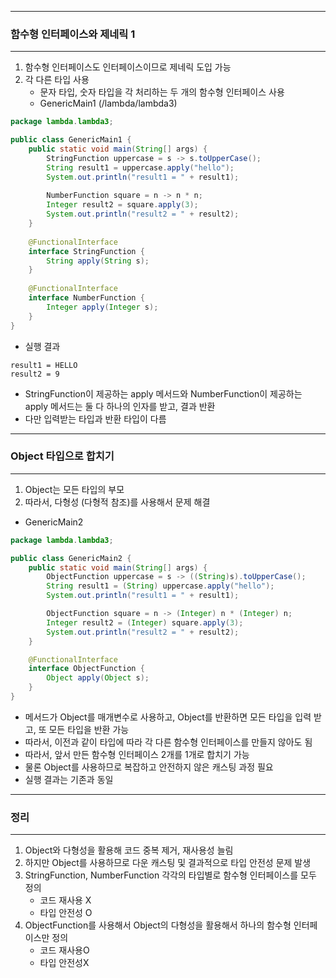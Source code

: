 -----
### 함수형 인터페이스와 제네릭 1
-----
1. 함수형 인터페이스도 인터페이스이므로 제네릭 도입 가능
2. 각 다른 타입 사용
   - 문자 타입, 숫자 타입을 각 처리하는 두 개의 함수형 인터페이스 사용
   - GenericMain1 (/lambda/lambda3)
```java
package lambda.lambda3;

public class GenericMain1 {
    public static void main(String[] args) {
        StringFunction uppercase = s -> s.toUpperCase();
        String result1 = uppercase.apply("hello");
        System.out.println("result1 = " + result1);
        
        NumberFunction square = n -> n * n;
        Integer result2 = square.apply(3);
        System.out.println("result2 = " + result2);
    }
    
    @FunctionalInterface
    interface StringFunction {
        String apply(String s);
    }
    
    @FunctionalInterface
    interface NumberFunction {
        Integer apply(Integer s);
    }
}
```

  - 실행 결과
```
result1 = HELLO
result2 = 9
```

  - StringFunction이 제공하는 apply 메서드와 NumberFunction이 제공하는 apply 메서드는 둘 다 하나의 인자를 받고, 결과 반환
  - 다만 입력받는 타입과 반환 타입이 다름

-----
### Object 타입으로 합치기
-----
1. Object는 모든 타입의 부모
2. 따라서, 다형성 (다형적 참조)를 사용해서 문제 해결
  - GenericMain2
```java
package lambda.lambda3;

public class GenericMain2 {
    public static void main(String[] args) {
        ObjectFunction uppercase = s -> ((String)s).toUpperCase();
        String result1 = (String) uppercase.apply("hello");
        System.out.println("result1 = " + result1);

        ObjectFunction square = n -> (Integer) n * (Integer) n;
        Integer result2 = (Integer) square.apply(3);
        System.out.println("result2 = " + result2);
    }

    @FunctionalInterface
    interface ObjectFunction {
        Object apply(Object s);
    }
}
```
  - 메서드가 Object를 매개변수로 사용하고, Object를 반환하면 모든 타입을 입력 받고, 또 모든 타입을 반환 가능
  - 따라서, 이전과 같이 타입에 따라 각 다른 함수형 인터페이스를 만들지 않아도 됨
  - 따라서, 앞서 만든 함수형 인터페이스 2개를 1개로 합치기 가능
  - 물론 Object를 사용하므로 복잡하고 안전하지 않은 캐스팅 과정 필요
  - 실행 결과는 기존과 동일

-----
### 정리
-----
1. Object와 다형성을 활용해 코드 중복 제거, 재사용성 늘림
2. 하지만 Object를 사용하므로 다운 캐스팅 및 결과적으로 타입 안전성 문제 발생
3. StringFunction, NumberFunction 각각의 타입별로 함수형 인터페이스를 모두 정의
   - 코드 재사용 X
   - 타입 안전성 O
4. ObjectFunction를 사용해서 Object의 다형성을 활용해서 하나의 함수형 인터페이스만 정의
   - 코드 재사용O
   - 타입 안전성X

